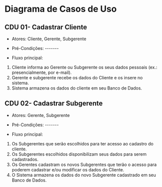 # Diagrama de Casos de Uso

## CDU 01- Cadastrar Cliente

- Atores: Cliente, Gerente, Subgerente

- Pré-Condições: -------

- Fluxo principal:
1. Cliente informa ao Gerente ou Subgerente os seus dados pessoais (ex.: presencialmente, por e-mail).
2. Gerente e subgerente recebe os dados do Cliente e os insere no sistema.
3. Sistema armazena os dados do cliente em seu Banco de Dados.

## CDU 02- Cadastrar Subgerente

- Atores: Gerente, Subgerente

- Pré-Condições: -------

- Fluxo principal:
1. Os Subgerentes que serão escolhidos para ter acesso ao cadastro do cliente.
2. Os Subgerentes escolhidos disponibilizam seus dados para serem cadastrados.
3. Os Gerentes cadastram os novos Subgerentes que terão o acesso para poderem cadastrar e/ou modificar os dados do Cliente.
4. O Sistema armazena os dados do novo Subgerente cadastrado em seu Banco de Dados.
